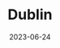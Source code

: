 ---
title: "Dublin"
cc-type: country
date: 2023-06-24
hashtag: dublin
subdivision-of:
  - Ireland
tags:
  - city
  - Ireland
---